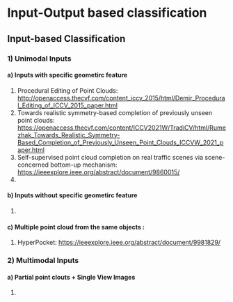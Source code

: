 # Input-Output based classification
## Input-based Classification
### 1) Unimodal Inputs
#### a) Inputs with specific geometirc feature
1) Procedural Editing of Point Clouds: http://openaccess.thecvf.com/content_iccv_2015/html/Demir_Procedural_Editing_of_ICCV_2015_paper.html
2) Towards realistic symmetry-based completion of previously unseen point clouds: https://openaccess.thecvf.com/content/ICCV2021W/TradiCV/html/Rumezhak_Towards_Realistic_Symmetry-Based_Completion_of_Previously_Unseen_Point_Clouds_ICCVW_2021_paper.html
3) Self-supervised point cloud completion on real traffic scenes via scene-concerned bottom-up mechanism: https://ieeexplore.ieee.org/abstract/document/9860015/
4)  
#### b) Inputs without specific geometirc feature
1) 
#### c) Multiple point cloud from the same objects :
1) HyperPocket: https://ieeexplore.ieee.org/abstract/document/9981829/

### 2) Multimodal Inputs
#### a) Partial point clouts + Single View Images
1) 
